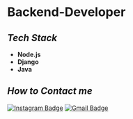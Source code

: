 # Backend-Developer

## ***Tech Stack***
* **Node.js**
* **Django**
* **Java**


## ***How to Contact me***
[![Instagram Badge](https://img.shields.io/badge/-Instagram-dd2a7b?style=flat-square&logo=instagram&logoColor=white&link=https://www.instagram.com/y_o_u_h_y_u_n/)](https://www.instagram.com/y_o_u_h_y_u_n/)
[![Gmail Badge](https://img.shields.io/badge/-Gmail-d14836?style=flat-square&logo=Gmail&logoColor=white&link=mailto:doong3373@gmail.com)](mailto:doong3373@gmail.com)
